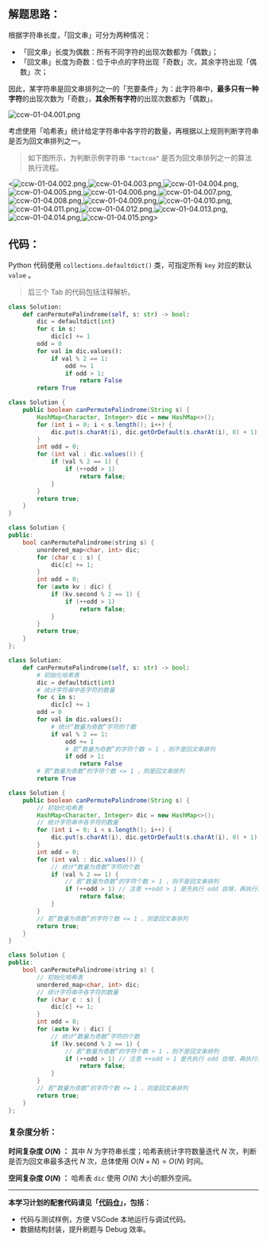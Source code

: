 ## 解题思路：

根据字符串长度，「回文串」可分为两种情况：

- 「回文串」长度为偶数：所有不同字符的出现次数都为「偶数」；
- 「回文串」长度为奇数：位于中点的字符出现「奇数」次，其余字符出现「偶数」次；

因此，某字符串是回文串排列之一的「充要条件」为：此字符串中，**最多只有一种字符**的出现次数为「奇数」，**其余所有字符**的出现次数都为「偶数」。

![ccw-01-04.001.png](https://pic.leetcode-cn.com/1638093879-zybntU-ccw-01-04.001.png)

考虑使用「哈希表」统计给定字符串中各字符的数量，再根据以上规则判断字符串是否为回文串排列之一。

> 如下图所示，为判断示例字符串 `"tactcoa"` 是否为回文串排列之一的算法执行流程。

<![ccw-01-04.002.png](https://pic.leetcode-cn.com/1638093879-jmGERH-ccw-01-04.002.png),![ccw-01-04.003.png](https://pic.leetcode-cn.com/1638093879-vfzwMD-ccw-01-04.003.png),![ccw-01-04.004.png](https://pic.leetcode-cn.com/1638093879-zlmcJn-ccw-01-04.004.png),![ccw-01-04.005.png](https://pic.leetcode-cn.com/1638093879-KjJESy-ccw-01-04.005.png),![ccw-01-04.006.png](https://pic.leetcode-cn.com/1638093879-nXWOpb-ccw-01-04.006.png),![ccw-01-04.007.png](https://pic.leetcode-cn.com/1638093879-UEEPRo-ccw-01-04.007.png),![ccw-01-04.008.png](https://pic.leetcode-cn.com/1638093879-BBrqAB-ccw-01-04.008.png),![ccw-01-04.009.png](https://pic.leetcode-cn.com/1638093879-LOcrcx-ccw-01-04.009.png),![ccw-01-04.010.png](https://pic.leetcode-cn.com/1638093879-EuygvA-ccw-01-04.010.png),![ccw-01-04.011.png](https://pic.leetcode-cn.com/1638093879-CVFaSD-ccw-01-04.011.png),![ccw-01-04.012.png](https://pic.leetcode-cn.com/1638093879-gUSOho-ccw-01-04.012.png),![ccw-01-04.013.png](https://pic.leetcode-cn.com/1638093879-zpFdgS-ccw-01-04.013.png),![ccw-01-04.014.png](https://pic.leetcode-cn.com/1638093879-ZJfyZV-ccw-01-04.014.png),![ccw-01-04.015.png](https://pic.leetcode-cn.com/1638093879-vJEszu-ccw-01-04.015.png)>

## 代码：

Python 代码使用 `collections.defaultdict()` 类，可指定所有 `key` 对应的默认 `value` 。

> 后三个 Tab 的代码包括注释解析。

```Python []
class Solution:
    def canPermutePalindrome(self, s: str) -> bool:
        dic = defaultdict(int)
        for c in s:
            dic[c] += 1
        odd = 0
        for val in dic.values():
            if val % 2 == 1:
                odd += 1
                if odd > 1:
                    return False
        return True
```

```Java []
class Solution {
    public boolean canPermutePalindrome(String s) {
        HashMap<Character, Integer> dic = new HashMap<>();
        for (int i = 0; i < s.length(); i++) {
            dic.put(s.charAt(i), dic.getOrDefault(s.charAt(i), 0) + 1);
        }
        int odd = 0;
        for (int val : dic.values()) {
            if (val % 2 == 1) {
                if (++odd > 1)
                    return false;
            }
        }
        return true;
    }
}
```

```C++ []
class Solution {
public:
    bool canPermutePalindrome(string s) {
        unordered_map<char, int> dic;
        for (char c : s) {
            dic[c] += 1;
        }
        int odd = 0;
        for (auto kv : dic) {
            if (kv.second % 2 == 1) {
                if (++odd > 1)
                    return false;
            }
        }
        return true;
    }
};
```

```Python []
class Solution:
    def canPermutePalindrome(self, s: str) -> bool:
        # 初始化哈希表
        dic = defaultdict(int)
        # 统计字符串中各字符的数量
        for c in s:
            dic[c] += 1
        odd = 0
        for val in dic.values():
            # 统计“数量为奇数”字符的个数
            if val % 2 == 1:
                odd += 1
                # 若“数量为奇数”的字符个数 > 1 ，则不是回文串排列
                if odd > 1:
                    return False
        # 若“数量为奇数”的字符个数 <= 1 ，则是回文串排列
        return True
```

```Java []
class Solution {
    public boolean canPermutePalindrome(String s) {
        // 初始化哈希表
        HashMap<Character, Integer> dic = new HashMap<>();
        // 统计字符串中各字符的数量
        for (int i = 0; i < s.length(); i++) {
            dic.put(s.charAt(i), dic.getOrDefault(s.charAt(i), 0) + 1);
        }
        int odd = 0;
        for (int val : dic.values()) {
            // 统计“数量为奇数”字符的个数
            if (val % 2 == 1) {
                // 若“数量为奇数”的字符个数 > 1 ，则不是回文串排列
                if (++odd > 1) // 注意 ++odd > 1 是先执行 odd 自增，再执行逻辑判断； odd++ 的顺序反之
                    return false;
            }
        }
        // 若“数量为奇数”的字符个数 <= 1 ，则是回文串排列
        return true;
    }
}
```

```C++ []
class Solution {
public:
    bool canPermutePalindrome(string s) {
        // 初始化哈希表
        unordered_map<char, int> dic;
        // 统计字符串中各字符的数量
        for (char c : s) {
            dic[c] += 1;
        }
        int odd = 0;
        for (auto kv : dic) {
            // 统计“数量为奇数”字符的个数
            if (kv.second % 2 == 1) {
                // 若“数量为奇数”的字符个数 > 1 ，则不是回文串排列
                if (++odd > 1) // 注意 ++odd > 1 是先执行 odd 自增，再执行逻辑判断； odd++ 的顺序反之
                    return false;
            }
        }
        // 若“数量为奇数”的字符个数 <= 1 ，则是回文串排列
        return true;
    }
};
```

### 复杂度分析：

**时间复杂度 $O(N)$ ：** 其中 $N$ 为字符串长度；哈希表统计字符数量迭代 $N$ 次，判断是否为回文串最多迭代 $N$ 次，总体使用 $O(N + N) = O(N)$ 时间。

**空间复杂度 $O(N)$ ：** 哈希表 `dic` 使用 $O(N)$ 大小的额外空间。

---

**本学习计划的配套代码请见「[代码仓](https://github.com/krahets/selected-coding-interview)」，包括：**

- 代码与测试样例，方便 VSCode 本地运行与调试代码。
- 数据结构封装，提升刷题与 Debug 效率。

